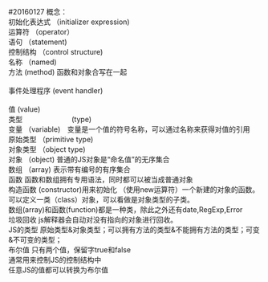 #20160127
概念：<br>
初始化表达式    （initializer expression) <br>
运算符          （operator）<br>
语句            （statement) <br>
控制结构        （control structure) <br>
名称            （named) <br>
方法             (method)     函数和对象合写在一起<br>  
事件处理程序      (event handler)     <br>  
值               (value)  <br>
类型　　　　　　　(type) <br>
变量             （variable)　变量是一个值的符号名称，可以通过名称来获得对值的引用 <br>
原始类型        （primitive type) <br>
对象类型        （object type) <br>
对象              （object) 普通的JS对象是“命名值”的无序集合 <br>
数组              （array)  表示带有编号的有序集合<br>
函数              函数和数组拥有专用语法，同时都可以被当成普通对象<br>
构造函数            (constructor)用来初始化 （使用new运算符）一个新建的对象的函数。<br>
                  可以定义一类（class）对象，可以看做是对象类型的子类。<br>
                  数组(array)和函数(function)都是一种类，除此之外还有date,RegExp,Error<br>
垃圾回收            js解释器会自动对没有指向的对象进行回收。 <br>
JS的类型       原始类型&对象类型；可以拥有方法的类型&不能拥有方法的类型；可变&不可变的类型；<br>
布尔值         只有两个值，保留字true和false <br>
                通常用来控制JS的控制结构中 <br>
                任意JS的值都可以转换为布尔值<br>

